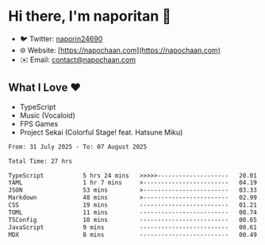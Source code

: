 # Hi there, I'm naporitan 👋

- 🐦 Twitter: [naporin24690](https://twitter.com/naporin24690)
- 🌐 Website: [https://napochaan.com](https://napochaan.com)
- ✉️ Email: [contact@napochaan.com](mailto:contact@napochaan.com)

## What I Love ❤️
- TypeScript
- Music (Vocaloid)
- FPS Games
- Project Sekai (Colorful Stage! feat. Hatsune Miku)

<!--START_SECTION:waka-->

```txt
From: 31 July 2025 - To: 07 August 2025

Total Time: 27 hrs

TypeScript           5 hrs 24 mins   >>>>>--------------------   20.01 %
YAML                 1 hr 7 mins     >------------------------   04.19 %
JSON                 53 mins         >------------------------   03.33 %
Markdown             48 mins         >------------------------   02.99 %
CSS                  19 mins         -------------------------   01.21 %
TOML                 11 mins         -------------------------   00.74 %
TSConfig             10 mins         -------------------------   00.65 %
JavaScript           9 mins          -------------------------   00.61 %
MDX                  8 mins          -------------------------   00.49 %
```

<!--END_SECTION:waka-->

